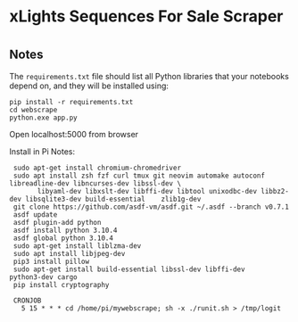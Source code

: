 # xLights Sequences For Sale Scraper
#
#

## Notes
The `requirements.txt` file should list all Python libraries that your notebooks
depend on, and they will be installed using:

```
pip install -r requirements.txt
cd webscrape
python.exe app.py
```

Open localhost:5000 from browser


Install in Pi Notes:
``` 
 sudo apt-get install chromium-chromedriver
 sudo apt install zsh fzf curl tmux git neovim automake autoconf libreadline-dev libncurses-dev libssl-dev \
       libyaml-dev libxslt-dev libffi-dev libtool unixodbc-dev libbz2-dev libsqlite3-dev build-essential    zlib1g-dev
 git clone https://github.com/asdf-vm/asdf.git ~/.asdf --branch v0.7.1
 asdf update
 asdf plugin-add python
 asdf install python 3.10.4
 asdf global python 3.10.4
 sudo apt-get install liblzma-dev
 sudo apt install libjpeg-dev
 pip3 install pillow
 sudo apt-get install build-essential libssl-dev libffi-dev     python3-dev cargo
 pip install cryptography
 
 CRONJOB
   5 15 * * * cd /home/pi/mywebscrape; sh -x ./runit.sh > /tmp/logit
```
